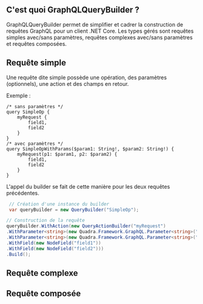 ## C'est quoi GraphQLQueryBuilder ?

GraphQLQueryBuilder permet de simplifier et cadrer la construction de requêtes GraphQL pour un client .NET Core. Les types gérés sont requêtes simples avec/sans paramètres, requêtes complexes avec/sans paramètres et requêtes composées.

## Requête simple

Une requête dite simple possède une opération, des paramètres (optionnels), une action et des champs en retour.

Exemple :

```text
/* sans paramètres */
query SimpleOp {
    myRequest {
        field1,
        field2
    }
}
/* avec paramètres */
query SimpleOpWithParams($param1: String!, $param2: String!) {
    myRequest(p1: $param1, p2: $param2) {
        field1,
        field2
    }
}
```

L'appel du builder se fait de cette manière pour les deux requêtes précédentes.

```csharp
 // Création d'une instance du builder
 var queryBuilder = new QueryBuilder("SimpleOp");

// Construction de la requête
queryBuilder.WithAction(new QueryActionBuilder("myRequest")
.WithParameter<string>(new Quadra.Framework.GraphQL.Parameter<string>("p1", request.ClientId,"param1"))
.WithParameter<string>(new Quadra.Framework.GraphQL.Parameter<string>("p2", request.ClientId,"param2"))
.WithField(new NodeField("field1"))
.WithField(new NodeField("field2")))
.Build();
```

## Requête complexe

## Requête composée
